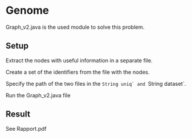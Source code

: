 # Genome

Graph_v2.java is the used module to solve this problem.

## Setup

Extract the nodes with useful information in a separate file.

Create a set of the identifiers from the file with the nodes.

Specify the path of the two files in the ``String uniq` and ``String dataset`.

Run the Graph_v2.java file

## Result

See Rapport.pdf

